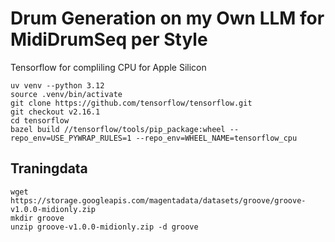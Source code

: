 # Drum Generation on my Own LLM for MidiDrumSeq per Style
Tensorflow for compliling CPU for Apple Silicon
```
uv venv --python 3.12
source .venv/bin/activate
git clone https://github.com/tensorflow/tensorflow.git
git checkout v2.16.1
cd tensorflow
bazel build //tensorflow/tools/pip_package:wheel --repo_env=USE_PYWRAP_RULES=1 --repo_env=WHEEL_NAME=tensorflow_cpu
```
## Traningdata
```
wget https://storage.googleapis.com/magentadata/datasets/groove/groove-v1.0.0-midionly.zip
mkdir groove
unzip groove-v1.0.0-midionly.zip -d groove
```